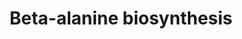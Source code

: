 ---
annotations:
- id: PW:0000002
  parent: classic metabolic pathway
  type: Pathway Ontology
  value: classic metabolic pathway
authors:
- Pjaiswal
- Andra
- MaintBot
- AlexanderPico
- Egonw
- Ariutta
- L Dupuis
- Eweitz
description: Mirrored from the RiceCyc pathway database provided by the Gramene project
  (www.gramene.org). gene assignments are based on the sequence homology.
last-edited: 2021-05-21
organisms:
- Oryza sativa
redirect_from:
- /index.php/Pathway:WP2207
- /instance/WP2207
- /instance/WP2207_rr117414
revision: r117414
schema-jsonld:
- '@context': https://schema.org/
  '@id': https://wikipathways.github.io/pathways/WP2207.html
  '@type': Dataset
  creator:
    '@type': Organization
    name: WikiPathways
  description: Mirrored from the RiceCyc pathway database provided by the Gramene
    project (www.gramene.org). gene assignments are based on the sequence homology.
  keywords:
  - 1,3-diaminopropane
  - 1,5-diazabicyclononane
  - 1-(3-aminopropyl)-4-aminobutanal
  - 1-(3-aminopropyl)-pyrrolinium
  - 1-pyrroline
  - 3-aminopropionaldehyde
  - 4-aminobutanal
  - EC:1.2.1.3
  - EC:1.4.3.6
  - EC:1.5.3.11
  - EC:1.5.99.6
  - H2O
  - H2O2
  - LOC_OS02G43220
  - LOC_OS02G43220.1
  - NAD(P)+
  - NAD(P)H
  - O2
  - ammonia
  - spermidine
  - spermine
  - β-alanine
  license: CC0
  name: Beta-alanine biosynthesis
seo: CreativeWork
title: Beta-alanine biosynthesis
wpid: WP2207
---